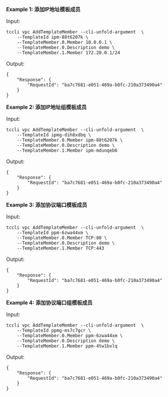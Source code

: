 **Example 1: 添加IP地址模板成员**



Input: 

```
tccli vpc AddTemplateMember --cli-unfold-argument  \
    --TemplateId ipm-88t6207k \
    --TemplateMember.0.Member 10.0.0.1 \
    --TemplateMember.0.Description demo \
    --TemplateMember.1.Member 172.20.0.1/24
```

Output: 
```
{
    "Response": {
        "RequestId": "ba7c7681-e051-469a-b0fc-210a373490a4"
    }
}
```

**Example 2: 添加IP地址组模板成员**



Input: 

```
tccli vpc AddTemplateMember --cli-unfold-argument  \
    --TemplateId ipmg-dih8xdbq \
    --TemplateMember.0.Member ipm-88t6207k \
    --TemplateMember.0.Description demo \
    --TemplateMember.1.Member ipm-mdunqeb6
```

Output: 
```
{
    "Response": {
        "RequestId": "ba7c7681-e051-469a-b0fc-210a373490a4"
    }
}
```

**Example 3: 添加协议端口模板成员**



Input: 

```
tccli vpc AddTemplateMember --cli-unfold-argument  \
    --TemplateId ppm-6zwa44xm \
    --TemplateMember.0.Member TCP:80 \
    --TemplateMember.0.Description demo \
    --TemplateMember.1.Member TCP:443
```

Output: 
```
{
    "Response": {
        "RequestId": "ba7c7681-e051-469a-b0fc-210a373490a4"
    }
}
```

**Example 4: 添加协议端口组模板成员**



Input: 

```
tccli vpc AddTemplateMember --cli-unfold-argument  \
    --TemplateId ppmg-ms7c7gcr \
    --TemplateMember.0.Member ppm-6zwa44xm \
    --TemplateMember.0.Description demo \
    --TemplateMember.1.Member ppm-4tw1bxlq
```

Output: 
```
{
    "Response": {
        "RequestId": "ba7c7681-e051-469a-b0fc-210a373490a4"
    }
}
```

